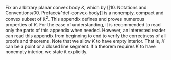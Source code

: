 Fix an arbitrary planar convex body $K$, which by [[10. Notations and Conventions/00. Preface#^def-convex-body]] is a nonempty, compact and convex subset of $\mathbb{R}^2$. This appendix defines and proves numerous properties of $K$. For the ease of understanding, it is recommended to read only the parts of this appendix when needed. However, an interested reader can read this appendix from beginning to end to verify the correctness of all proofs and theorems. Note that we allow $K$ to have empty interior. That is, $K$ can be a point or a closed line segment. If a theorem requires $K$ to have nonempty interior, we state it explicitly.